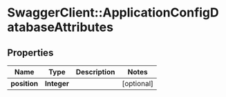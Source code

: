 # SwaggerClient::ApplicationConfigDatabaseAttributes

## Properties
Name | Type | Description | Notes
------------ | ------------- | ------------- | -------------
**position** | **Integer** |  | [optional] 


